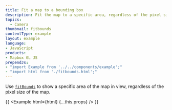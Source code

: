 ```yaml
---
title: Fit a map to a bounding box
description: Fit the map to a specific area, regardless of the pixel size of the map.
topics:
  - Camera
thumbnail: fitbounds
contentType: example
layout: example
language:
- JavaScript
products:
- Mapbox GL JS
prependJs:
- "import Example from '../../components/example';"
- "import html from './fitbounds.html';"
---
```


Use [`fitBounds`](https://maplibre.org/maplibre-gl-js-docs/api/map/#map#fitbounds) to show a specific area of the map in view, regardless of the pixel size of the map.

{{ <Example html={html} {...this.props} /> }}

